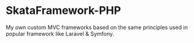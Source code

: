 # SkataFramework-PHP
My own custom MVC frameworks based on the same principles used in popular framework like Laravel &amp; Symfony.
